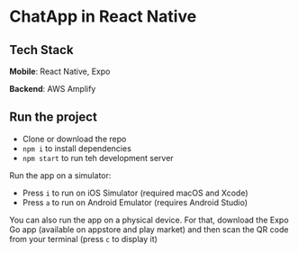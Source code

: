 # ChatApp in React Native

## Tech Stack

**Mobile**: React Native, Expo

**Backend**: AWS Amplify

## Run the project

- Clone or download the repo
- `npm i` to install dependencies
- `npm start` to run teh development server

Run the app on a simulator:

- Press `i` to run on iOS Simulator (required macOS and Xcode)
- Press `a` to run on Android Emulator (requires Android Studio)

You can also run the app on a physical device. For that, download the Expo Go app (available on appstore and play market) and then scan the QR code from your terminal (press `c` to display it)